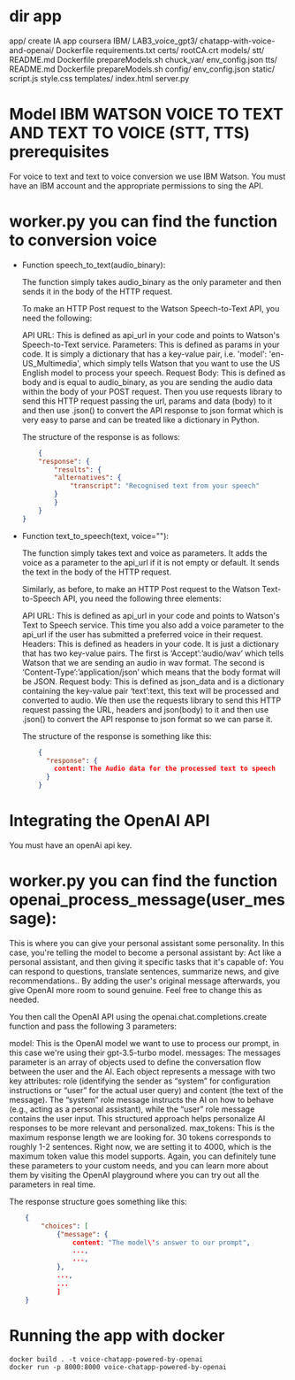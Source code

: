 # dir app
app/
    create IA app coursera IBM/
        LAB3_voice_gpt3/
            chatapp-with-voice-and-openai/
                Dockerfile
                requirements.txt
                certs/
                    rootCA.crt
                models/
                    stt/
                        README.md
                        Dockerfile
                        prepareModels.sh
                        chuck_var/
                            env_config.json
                    tts/
                        README.md
                        Dockerfile
                        prepareModels.sh
                        config/
                            env_config.json
                static/
                    script.js
                    style.css
                templates/
                    index.html
                server.py

# Model IBM WATSON VOICE TO TEXT AND TEXT TO VOICE (STT, TTS) prerequisites
For voice to text and text to voice conversion we use IBM Watson. 
You must have an IBM account and the appropriate permissions to sing the API.

# worker.py you can find the function to conversion voice

- Function speech_to_text(audio_binary):

    The function simply takes audio_binary as the only parameter and then sends it in the body of the HTTP request.

    To make an HTTP Post request to the Watson Speech-to-Text API, you need the following:

    API URL: This is defined as api_url in your code and points to Watson's Speech-to-Text service.
    Parameters: This is defined as params in your code. It is simply a dictionary that has a key-value pair, i.e. 'model': 'en-US_Multimedia', which simply tells Watson that you want to use the US English model to process your speech.
    Request Body: This is defined as body and is equal to audio_binary, as you are sending the audio data within the body of your POST request.
    Then you use requests library to send this HTTP request passing the url, params and data (body) to it and then use .json() to convert the API response to json format which is very easy to parse and can be treated like a dictionary in Python.

    The structure of the response is as follows:
    ```json
        {
        "response": {
            "results": {
            "alternatives": {
                "transcript": "Recognised text from your speech"
            }
            }
        }
    }
    ```

- Function text_to_speech(text, voice=""):

    The function simply takes text and voice as parameters. It adds the voice as a parameter to the api_url if it is not empty or default. It sends the text in the body of the HTTP request.

    Similarly, as before, to make an HTTP Post request to the Watson Text-to-Speech API, you need the following three elements:

    API URL: This is defined as api_url in your code and points to Watson's Text to Speech service. This time you also add a voice parameter to the api_url if the user has submitted a preferred voice in their request.
    Headers: This is defined as headers in your code. It is just a dictionary that has two key-value pairs. The first is ‘Accept’:’audio/wav’ which tells Watson that we are sending an audio in wav format. The second is ‘Content-Type’:’application/json’ which means that the body format will be JSON.
    Request body: This is defined as json_data and is a dictionary containing the key-value pair ‘text’:text, this text will be processed and converted to audio.
    We then use the requests library to send this HTTP request passing the URL, headers and json(body) to it and then use .json() to convert the API response to json format so we can parse it.

    The structure of the response is something like this:
    ```json
        {
          "response": {
            content: The Audio data for the processed text to speech
          }
        }
    ```


# Integrating the OpenAI API
You must have an openAi api key.

#  worker.py you can find the function openai_process_message(user_message):
This is where you can give your personal assistant some personality. In this case, you're telling the model to become a personal assistant by: Act like a personal assistant, and then giving it specific tasks that it's capable of: You can respond to questions, translate sentences, summarize news, and give recommendations.. By adding the user's original message afterwards, you give OpenAI more room to sound genuine. Feel free to change this as needed.

You then call the OpenAI API using the openai.chat.completions.create function and pass the following 3 parameters:

model: This is the OpenAI model we want to use to process our prompt, in this case we're using their gpt-3.5-turbo model.
messages: The messages parameter is an array of objects used to define the conversation flow between the user and the AI. Each object represents a message with two key attributes: role (identifying the sender as “system” for configuration instructions or “user” for the actual user query) and content (the text of the message). The “system” role message instructs the AI ​​on how to behave (e.g., acting as a personal assistant), while the “user” role message contains the user input. This structured approach helps personalize AI responses to be more relevant and personalized.
max_tokens: This is the maximum response length we are looking for. 30 tokens corresponds to roughly 1-2 sentences. Right now, we are setting it to 4000, which is the maximum token value this model supports.
Again, you can definitely tune these parameters to your custom needs, and you can learn more about them by visiting the OpenAI playground where you can try out all the parameters in real time.

The response structure goes something like this:
```json
    {
        "choices": [
            {"message": {
                content: "The model\'s answer to our prompt",
                ...,
                ...,
            },
            ...,
            ...
            ]
    }
```

# Running the app with docker
```bach
docker build . -t voice-chatapp-powered-by-openai
docker run -p 8000:8000 voice-chatapp-powered-by-openai
``` 







